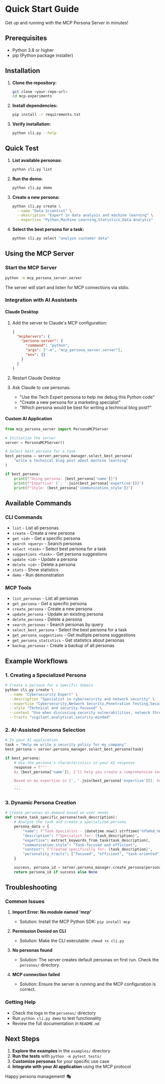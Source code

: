 # Quick Start Guide

Get up and running with the MCP Persona Server in minutes!

## Prerequisites

- Python 3.8 or higher
- pip (Python package installer)

## Installation

1. **Clone the repository:**

   ```bash
   git clone <your-repo-url>
   cd mcp-experiments
   ```

2. **Install dependencies:**

   ```bash
   pip install -r requirements.txt
   ```

3. **Verify installation:**
   ```bash
   python cli.py --help
   ```

## Quick Test

1. **List available personas:**

   ```bash
   python cli.py list
   ```

2. **Run the demo:**

   ```bash
   python cli.py demo
   ```

3. **Create a new persona:**

   ```bash
   python cli.py create \
     --name "Data Scientist" \
     --description "Expert in data analysis and machine learning" \
     --expertise "Python,Machine Learning,Statistics,Data Analysis"
   ```

4. **Select the best persona for a task:**
   ```bash
   python cli.py select "analyze customer data"
   ```

## Using the MCP Server

### Start the MCP Server

```bash
python -m mcp_persona_server.server
```

The server will start and listen for MCP connections via stdio.

### Integration with AI Assistants

#### Claude Desktop

1. Add the server to Claude's MCP configuration:

   ```json
   {
     "mcpServers": {
       "persona-server": {
         "command": "python",
         "args": ["-m", "mcp_persona_server.server"],
         "env": {}
       }
     }
   }
   ```

2. Restart Claude Desktop

3. Ask Claude to use personas:
   - "Use the Tech Expert persona to help me debug this Python code"
   - "Create a new persona for a marketing specialist"
   - "Which persona would be best for writing a technical blog post?"

#### Custom AI Application

```python
from mcp_persona_server import PersonaMCPServer

# Initialize the server
server = PersonaMCPServer()

# Select best persona for a task
best_persona = server.persona_manager.select_best_persona(
    "write a technical blog post about machine learning"
)

if best_persona:
    print(f"Using persona: {best_persona['name']}")
    print(f"Expertise: {', '.join(best_persona['expertise'])}")
    print(f"Style: {best_persona['communication_style']}")
```

## Available Commands

### CLI Commands

- `list` - List all personas
- `create` - Create a new persona
- `get <id>` - Get a specific persona
- `search <query>` - Search personas
- `select <task>` - Select best persona for a task
- `suggestions <task>` - Get persona suggestions
- `update <id>` - Update a persona
- `delete <id>` - Delete a persona
- `stats` - Show statistics
- `demo` - Run demonstration

### MCP Tools

- `list_personas` - List all personas
- `get_persona` - Get a specific persona
- `create_persona` - Create a new persona
- `update_persona` - Update an existing persona
- `delete_persona` - Delete a persona
- `search_personas` - Search personas by query
- `select_best_persona` - Select the best persona for a task
- `get_persona_suggestions` - Get multiple persona suggestions
- `get_persona_statistics` - Get statistics about personas
- `backup_personas` - Create a backup of all personas

## Example Workflows

### 1. Creating a Specialized Persona

```bash
# Create a persona for a specific domain
python cli.py create \
  --name "Cybersecurity Expert" \
  --description "Specialist in cybersecurity and network security" \
  --expertise "Cybersecurity,Network Security,Penetration Testing,Security Analysis" \
  --style "Technical and security-focused" \
  --context "Use when discussing security vulnerabilities, network threats, or security best practices" \
  --traits "vigilant,analytical,security-minded"
```

### 2. AI-Assisted Persona Selection

```python
# In your AI application
task = "Help me write a security policy for my company"
best_persona = server.persona_manager.select_best_persona(task)

if best_persona:
    # Use the persona's characteristics in your AI response
    response = f"""
    As {best_persona['name']}, I'll help you create a comprehensive security policy.

    Based on my expertise in {', '.join(best_persona['expertise'])}, here are the key areas to consider:
    ...
    """
```

### 3. Dynamic Persona Creation

```python
# Create personas on-demand based on user needs
def create_task_specific_persona(task_description):
    # Analyze the task and create a specialized persona
    persona_data = {
        "name": f"Task Specialist - {datetime.now().strftime('%Y%m%d_%H%M%S')}",
        "description": f"Specialist for: {task_description}",
        "expertise": extract_keywords_from_task(task_description),
        "communication_style": "Task-focused and efficient",
        "context": f"Created specifically for: {task_description}",
        "personality_traits": ["focused", "efficient", "task-oriented"]
    }

    success, persona_id = server.persona_manager.create_persona(persona_data)
    return persona_id if success else None
```

## Troubleshooting

### Common Issues

1. **Import Error: No module named 'mcp'**

   - Solution: Install the MCP Python SDK: `pip install mcp`

2. **Permission Denied on CLI**

   - Solution: Make the CLI executable: `chmod +x cli.py`

3. **No personas found**

   - Solution: The server creates default personas on first run. Check the `personas/` directory.

4. **MCP connection failed**
   - Solution: Ensure the server is running and the MCP configuration is correct.

### Getting Help

- Check the logs in the `personas/` directory
- Run `python cli.py demo` to test functionality
- Review the full documentation in `README.md`

## Next Steps

1. **Explore the examples** in the `examples/` directory
2. **Run the tests** with `python -m pytest tests/`
3. **Customize personas** for your specific use case
4. **Integrate with your AI application** using the MCP protocol

Happy persona management! 🎭
